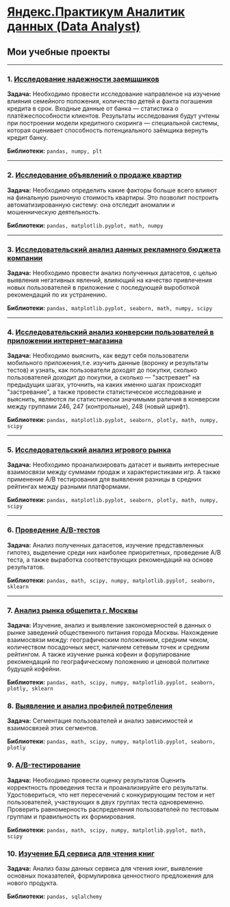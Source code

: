 # [Яндекс.Практикум Аналитик данных (Data Analyst)](https://praktikum.yandex.ru/data-analyst/)
## Мои учебные проекты
<hr>

### 1. <a href="" target="blank">Исследование надежности заемщшиков </a>

**Задача:**
Необходимо провести исследование направленое на изучение влияния семейного положения, количество детей и факта погашения кредита в срок. Входные данные от банка — статистика о платёжеспособности клиентов. Результаты исследования будут учтены при построении модели кредитного скоринга — специальной системы, которая оценивает способность потенциального заёмщика вернуть кредит банку.

**Библиотеки:**
`pandas, numpy, plt`
<hr>

### 2. <a href="" target="blank">Исследование объявлений о продаже квартир</a>


**Задача:**
Необходимо определить какие факторы больше всего влияют на финальную рыночную стоимость квартиры. Это позволит построить автоматизированную систему: она отследит аномалии и мошенническую деятельность.

**Библиотеки:**
`pandas, matplotlib.pyplot, math, numpy`
<hr>


### 3. <a href="" target="blank">Исследовательский анализ данных рекламного бюджета компании</a>

**Задача:**
Необходимо провести анализ полученных датасетов, с целью выявления негативных явлений, влияющий на качество привлечения новых пользователей в приложение с последующей выроботкой рекомендаций по их устранению.

**Библиотеки:**
`pandas, matplotlib.pyplot, seaborn, math, numpy, scipy`
<hr>

### 4. <a href="" target="blank">Исследовательский анализ конверсии пользователей в приложении интернет-магазина</a>

**Задача:**
Необходимо выяснить, как ведут себя пользователи мобильного приложения,т.е. изучить данные (воронку и результаты тестов) и узнать, как пользователи доходят до покупки, сколько пользователей доходит до покупки, а сколько — "застревает" на предыдущих шагах, уточнить, на каких именно шагах происходят "застревание", а также провести статистическое исследование и выяснить, являются ли статистически значимыми раличия в конверсии между группами 246, 247 (контрольные), 248 (новый шрифт). 

**Библиотеки:**
`pandas, matplotlib.pyplot, seaborn, plotly, math, numpy, scipy`
<hr>

### 5. <a href="" target="blank">Исследовательский анализ игрового рынка</a>

**Задача:**
Необходимо проанализировать датасет и выявить интересные взаимосвязи между суммами продаж и характеристиками игр. А также применение A/B тестирования для выявления разницы в средних рейтингах между разными платформами. 

**Библиотеки:**
`pandas, matplotlib.pyplot, seaborn, plotly, math, numpy, scipy`
<hr>

### 6. <a href="" target="blank">Проведение А/В-тестов</a>

**Задача:**
Анализ полученных датасетов, изучение представленных гипотез, выделение среди них наиболее приоритетных, проведение А/В теста, а также выработка соответствующих рекомендаций на основе результатов.

**Библиотеки:**
`pandas, math, scipy, numpy, matplotlib.pyplot, seaborn, sklearn`
<hr>

### 7. <a href="" target="blank">Анализ рынка общепита г. Москвы</a>

**Задача:**
Изучение, анализ и выявление закономерностей в данных о рынке заведений общественного питания города Москвы. Нахождение взаимосвязи между: географическим положением, средним чеком, количеством посадочных мест, наличием сетевым точек и средним рейтингом. А также изучение рынка кофеин и форулирование рекомендаций по географическому положению и ценовой политике будущей кофейни.

**Библиотеки:**
`pandas, math, scipy, numpy, matplotlib.pyplot, seaborn, plotly, sklearn`

### 8. <a href="" target="blank">Выявление и анализ профилей потребления</a>

**Задача:**
Сегментация пользователей и анализ зависимостей и взаимосвязей этих сегментов.

**Библиотеки:**
`pandas, math, scipy, numpy, matplotlib.pyplot, seaborn, plotly`


### 9. <a href="" target="blank">A/B-тестирование</a>

**Задача:**
Необходимо провести оценку результатов Оценить корректность проведения теста и проанализируйте его результаты. Удостовериться, что нет пересечений с конкурирующим тестом и нет пользователей, участвующих в двух группах теста одновременно. Проверить равномерность распределения пользователей по тестовым группам и правильность их формирования.

**Библиотеки:**
`pandas, math, scipy, numpy, matplotlib.pyplot, math, scipy`


### 10. <a href="" target="blank">Изучение БД сервиса для чтения книг</a>

**Задача:**
 Анализ базы данных сервиса для чтения книг, выявление основных показателей, формулировка ценностного предложения для нового продукта.

**Библиотеки:**
`pandas, sqlalchemy`

